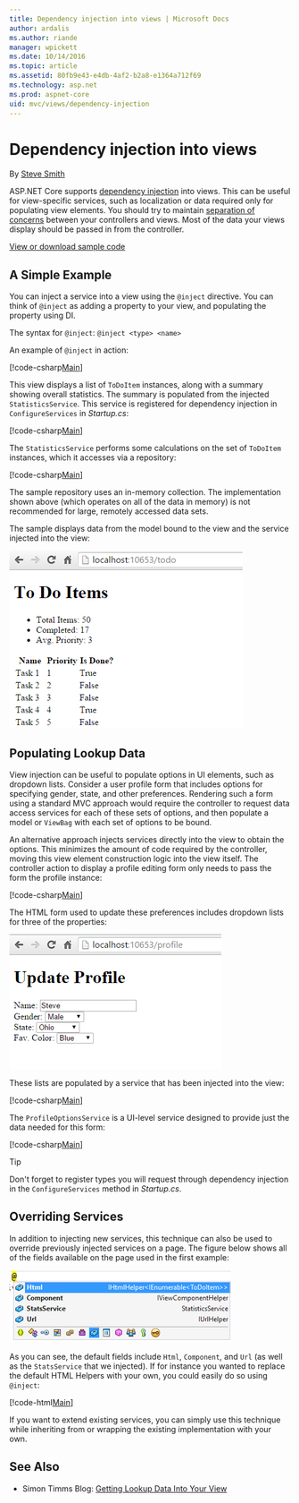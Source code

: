 ```yaml
---
title: Dependency injection into views | Microsoft Docs
author: ardalis
ms.author: riande
manager: wpickett
ms.date: 10/14/2016
ms.topic: article
ms.assetid: 80fb9e43-e4db-4af2-b2a8-e1364a712f69
ms.technology: asp.net
ms.prod: aspnet-core
uid: mvc/views/dependency-injection
---
```

# Dependency injection into views

By [Steve Smith](http://ardalis.com)

ASP.NET Core supports [dependency injection](../../fundamentals/dependency-injection.md) into views. This can be useful for view-specific services, such as localization or data required only for populating view elements. You should try to maintain [separation of concerns](http://deviq.com/separation-of-concerns) between your controllers and views. Most of the data your views display should be passed in from the controller.

[View or download sample code](https://github.com/aspnet/Docs/tree/master/aspnetcore/mvc/views/dependency-injection/sample)

## A Simple Example

You can inject a service into a view using the `@inject` directive. You can think of `@inject` as adding a property to your view, and populating the property using DI.

The syntax for `@inject`:
   `@inject <type> <name>`

An example of `@inject` in action:

[!code-csharp[Main](../../mvc/views/dependency-injection/sample/src/ViewInjectSample/Views/ToDo/Index.cshtml?highlight=4,5,15,16,17)]

This view displays a list of `ToDoItem` instances, along with a summary showing overall statistics. The summary is populated from the injected `StatisticsService`. This service is registered for dependency injection in `ConfigureServices` in *Startup.cs*:

[!code-csharp[Main](../../mvc/views/dependency-injection/sample/src/ViewInjectSample/Startup.cs?highlight=6,7&range=15-22)]

The `StatisticsService` performs some calculations on the set of `ToDoItem` instances, which it accesses via a repository:

[!code-csharp[Main](../../mvc/views/dependency-injection/sample/src/ViewInjectSample/Model/Services/StatisticsService.cs?highlight=15,20,26)]

The sample repository uses an in-memory collection. The implementation shown above (which operates on all of the data in memory) is not recommended for large, remotely accessed data sets.

The sample displays data from the model bound to the view and the service injected into the view:

![image](dependency-injection/_static/screenshot.png)

## Populating Lookup Data

View injection can be useful to populate options in UI elements, such as dropdown lists. Consider a user profile form that includes options for specifying gender, state, and other preferences. Rendering such a form using a standard MVC approach would require the controller to request data access services for each of these sets of options, and then populate a model or `ViewBag` with each set of options to be bound.

An alternative approach injects services directly into the view to obtain the options. This minimizes the amount of code required by the controller, moving this view element construction logic into the view itself. The controller action to display a profile editing form only needs to pass the form the profile instance:

[!code-csharp[Main](../../mvc/views/dependency-injection/sample/src/ViewInjectSample/Controllers/ProfileController.cs?highlight=9,19)]

The HTML form used to update these preferences includes dropdown lists for three of the properties:

![image](dependency-injection/_static/updateprofile.png)

These lists are populated by a service that has been injected into the view:

[!code-csharp[Main](../../mvc/views/dependency-injection/sample/src/ViewInjectSample/Views/Profile/Index.cshtml?highlight=4,16,17,21,22,26,27)]

The `ProfileOptionsService` is a UI-level service designed to provide just the data needed for this form:

[!code-csharp[Main](../../mvc/views/dependency-injection/sample/src/ViewInjectSample/Model/Services/ProfileOptionsService.cs?highlight=7,13,24)]

>[!TIP]
> Don't forget to register types you will request through dependency injection in the  `ConfigureServices` method in *Startup.cs*.

## Overriding Services

In addition to injecting new services, this technique can also be used to override previously injected services on a page. The figure below shows all of the fields available on the page used in the first example:

![image](dependency-injection/_static/razor-fields.png)

As you can see, the default fields include `Html`, `Component`, and `Url` (as well as the `StatsService` that we injected). If for instance you wanted to replace the default HTML Helpers with your own, you could easily do so using `@inject`:

[!code-html[Main](../../mvc/views/dependency-injection/sample/src/ViewInjectSample/Views/Helper/Index.cshtml?highlight=3,11)]

If you want to extend existing services, you can simply use this technique while inheriting from or wrapping the existing implementation with your own.

## See Also

* Simon Timms Blog: [Getting Lookup Data Into Your View](http://blog.simontimms.com/2015/06/09/getting-lookup-data-into-you-view/)
